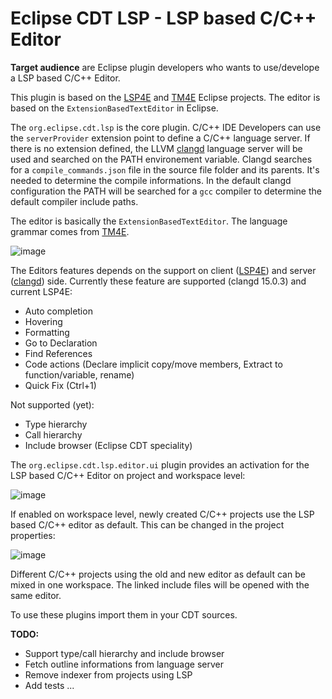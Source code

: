 # Eclipse CDT LSP - LSP based C/C++ Editor

**Target audience** are Eclipse plugin developers who wants to use/develope a LSP based C/C++ Editor.

This plugin is based on the [LSP4E](https://github.com/eclipse/lsp4e) and [TM4E](https://github.com/eclipse/tm4e) Eclipse projects. The editor is based on the `ExtensionBasedTextEditor` in Eclipse.

The `org.eclipse.cdt.lsp` is the core plugin. C/C++ IDE Developers can use the `serverProvider` extension point to define a C/C++ language server. If there is no extension defined, the LLVM [clangd](https://clangd.llvm.org/) language server will be used and searched on the PATH environement variable. Clangd searches for a `compile_commands.json` file in the source file folder and its parents. It's needed to determine the compile informations. In the default clangd configuration the PATH will be searched for a `gcc` compiler to determine the default compiler include paths.

The editor is basically the `ExtensionBasedTextEditor`. The language grammar comes from [TM4E](https://github.com/eclipse/tm4e). 

![image](https://user-images.githubusercontent.com/123444711/219040973-554e6bf7-09f8-41ac-9434-48647557fe2d.png)


The Editors features depends on the support on client ([LSP4E](https://github.com/eclipse/lsp4e)) and server ([clangd](https://clangd.llvm.org/)) side.
Currently these feature are supported (clangd 15.0.3) and current LSP4E:

- Auto completion
- Hovering
- Formatting
- Go to Declaration
- Find References
- Code actions (Declare implicit copy/move members, Extract to function/variable, rename)
- Quick Fix (Ctrl+1)

Not supported (yet):
- Type hierarchy
- Call hierarchy
- Include browser (Eclipse CDT speciality)

The `org.eclipse.cdt.lsp.editor.ui` plugin provides an activation for the LSP based C/C++ Editor on project and workspace level:

![image](https://user-images.githubusercontent.com/123444711/219040726-75207ad7-2dbe-465f-9a65-160e537e8bbf.png)


If enabled on workspace level, newly created C/C++ projects use the LSP based C/C++ editor as default. This can be changed in the project properties:

![image](https://user-images.githubusercontent.com/123444711/219040315-b11dd8e2-f7ba-437e-9b51-ac4d22f14e53.png)

Different C/C++ projects using the old and new editor as default can be mixed in one workspace. The linked include files will be opened with the same editor.

To use these plugins import them in your CDT sources.

**TODO:**
- Support type/call hierarchy and include browser
- Fetch outline informations from language server
- Remove indexer from projects using LSP
- Add tests
...
